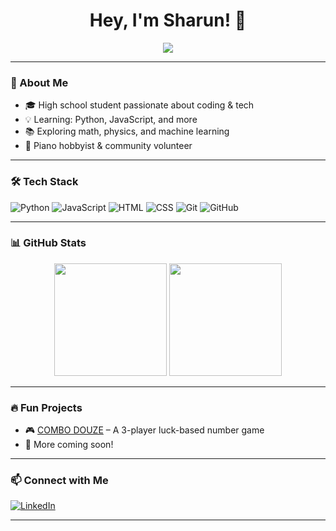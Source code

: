 <h1 align="center">Hey, I'm Sharun! 👋</h1>

<p align="center">
  <img src="https://readme-typing-svg.herokuapp.com?color=%2336BCF7&center=true&vCenter=true&lines=Developer+%7C+Tech+Enthusiast+%7C+Lifelong+Learner" />
</p>

---

### 🚀 About Me  
- 🎓 High school student passionate about coding & tech  
- 💡 Learning: Python, JavaScript, and more  
- 📚 Exploring math, physics, and machine learning  
- 🎹 Piano hobbyist & community volunteer  

---

### 🛠️ Tech Stack  
![Python](https://img.shields.io/badge/-Python-3776AB?logo=python&logoColor=white&style=for-the-badge)
![JavaScript](https://img.shields.io/badge/-JavaScript-F7DF1E?logo=javascript&logoColor=black&style=for-the-badge)
![HTML](https://img.shields.io/badge/-HTML-E34F26?logo=html5&logoColor=white&style=for-the-badge)
![CSS](https://img.shields.io/badge/-CSS-1572B6?logo=css3&logoColor=white&style=for-the-badge)
![Git](https://img.shields.io/badge/-Git-F05032?logo=git&logoColor=white&style=for-the-badge)
![GitHub](https://img.shields.io/badge/-GitHub-181717?logo=github&logoColor=white&style=for-the-badge)

---

### 📊 GitHub Stats  
<p align="center">
  <img src="https://github-readme-stats.vercel.app/api?username=Sharu-n-A-26&show_icons=true&theme=tokyonight" height="180px" />
  <img src="https://github-readme-streak-stats.herokuapp.com/?user=Sharu-n-A-26&theme=tokyonight" height="180px" />
</p>

---

### 🔥 Fun Projects  
- 🎮 [COMBO DOUZE](https://github.com/Sharu-n-A-26/sharun-chance-game) – A 3-player luck-based number game  
- 🚀 More coming soon!  

---

### 📫 Connect with Me  
[![LinkedIn](https://img.shields.io/badge/-LinkedIn-0077B5?logo=linkedin&logoColor=white&style=for-the-badge)](https://www.linkedin.com/in/sharun-arunanthy-9789881aa/)

---

